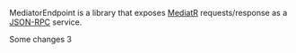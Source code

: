 MediatorEndpoint is a library that exposes [MediatR](https://github.com/jbogard/MediatR) requests/response as a [JSON-RPC](https://www.jsonrpc.org/specification) service.

Some changes 3
